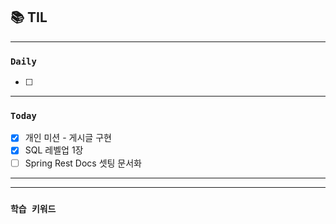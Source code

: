
## 📚 TIL

---

### `Daily`
- [ ] 

---
### `Today`
- [X] 개인 미션 - 게시글 구현
- [X] SQL 레벨업 1장
- [ ] Spring Rest Docs 셋팅 문서화 
---

---
### `학습 키워드`

